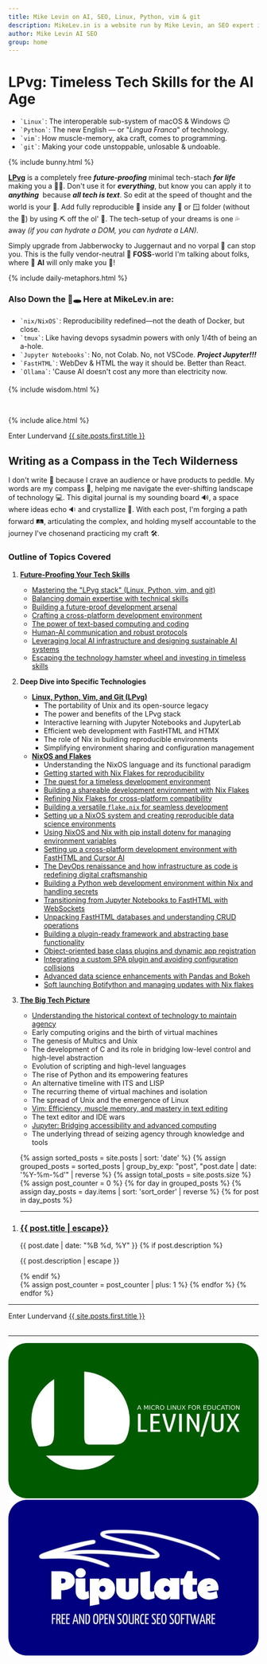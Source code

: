 ```yaml
---
title: Mike Levin on AI, SEO, Linux, Python, vim & git
description: MikeLev.in is a website run by Mike Levin, an SEO expert in NYC. He focuses on using local-first, open-source tools and technologies like Linux, Python, vim, and git. He's a proponent of the Unix philosophy and minimalist coding practices, and is currently developing a workflow management system called Pipulate.
author: Mike Levin AI SEO
group: home
---
```


<script type="application/ld+json">
{
  "@context": "https://schema.org",
  "@type": "WebPage",
  "name": "Mike Levin on AI, SEO, Linux, Python, vim & git",
  "description": "Future-proof your skills and escape the tech hamster wheel with Linux, Python, vim & git (LPvg) including NixOS, Jupyter, FastHTML and an AI stack to resist obsolescence.",
  "author": {
    "@type": "Person",
    "name": "Mike Levin"
  },
  "mainEntity": {
    "@type": "Blog",
    "blogPost": [
    // ... individual posts can be referenced here
    ]
  }
}
</script>

# LPvg: Timeless Tech Skills for the AI Age

<div class="lpvg-container">
  <div class="lpvg-list">
    <ul>
      <li><code class="language-plaintext highlighter-rouge">`Linux`</code>: The interoperable sub-system of macOS & Windows 😉</li>
      <li><code class="language-plaintext highlighter-rouge">`Python`</code>: The new English &#151; or "<i>Lingua Franca</i>" of technology.</li>
      <li><code class="language-plaintext highlighter-rouge">`vim`</code>: How muscle-memory, aka craft, comes to programming.</li>
      <li><code class="language-plaintext highlighter-rouge">`git`</code>: Making your code unstoppable, unlosable & undoable.</li>
    </ul>
  </div>
  {% include bunny.html %}
</div>

**[LPvg](/LPvg/)** is a completely free ***future-proofing*** minimal tech-stach ***for life*** making you a 🦸‍♂️. Don't use it for ***everything***, but know you can apply it to ***anything*** &#151; because ***all tech is text***. So edit at the speed of thought and the world is your 🦪. Add fully reproducible 🐧 inside any 🍎 or 🪟 folder (without the 🐳) by using ⛏️ off the ol' 💎. The tech-setup of your dreams is one 💦 away *(if you can hydrate a DOM, you can hydrate a LAN).*

Simply upgrade from Jabberwocky to Juggernaut and no vorpal 🤺 can stop you. This is the fully vendor-neutral 🦬 **FOSS**-world I'm talking about folks, where 🤖 **AI** will only make you 💪!

{% include daily-metaphors.html %}

### Also Down the 🐇🕳️ Here at MikeLev.in are:

<div style="margin-top: 2vw; margin-bottom: 2vw;">
  <ul>
    <li><code class="language-plaintext highlighter-rouge">`nix/NixOS`</code>: Reproducibility redefined&#151;not the death of Docker, but close.</li>
    <li><code class="language-plaintext highlighter-rouge">`tmux`</code>: Like having devops sysadmin powers with only 1/4th of being an a-hole.</li>
    <li><code class="language-plaintext highlighter-rouge">`Jupyter Notebooks`</code>: No, not Colab. No, not VSCode. <b><i>Project Jupyter!!!</i></b></li>
    <li><code class="language-plaintext highlighter-rouge">`FastHTML`</code>: WebDev & HTML the way it should be. Better than React.</li>
    <li><code class="language-plaintext highlighter-rouge">`Ollama`</code>: 'Cause AI doesn't cost any more than electricity now.</li>
  </ul>
</div>

{% include wisdom.html %}

<br />

{% include alice.html %}

<div class="next-post">
  <div class="previous-post placeholder"></div>
  <div class="next-post">
    <span class="nav-label">Enter Lundervand</span>
    <a href="{{ site.posts.first.url | relative_url }}">
      <span>{{ site.posts.first.title }}</span>
    </a>
  </div>
</div>

## Writing as a Compass in the Tech Wilderness

I don't write 📝 because I crave an audience or have products to peddle. My
words are my compass 🧭, helping me navigate the ever-shifting landscape of
technology 💻. This digital journal is my sounding board 🔊, a space where ideas
echo 🔉 and crystallize 💎. With each post, I'm forging a path forward 🛤️,
articulating the complex, and holding myself accountable to the journey I've
chosen&#151;and practicing my craft 🛠.

### Outline of Topics Covered

1.  **[Future-Proofing Your Tech Skills](/future-proof-tech-skills)**
    - [Mastering the "LPvg stack" (Linux, Python, vim, and git)](/LPvg/)
    - [Balancing domain expertise with technical skills](/mac-nix-flake/)
    - [Building a future-proof development arsenal](/theres-no-home-like-nix/)
    - [Crafting a cross-platform development environment](/nix-fasthtml-flake/)
    - [The power of text-based computing and coding](/llm-speedbumps/)
    - [Human-AI communication and robust protocols](/local-ai-awareness-training/)
    - [Leveraging local AI infrastructure and designing sustainable AI systems](/local-ai-in-the-dev-loop/)
    - [Escaping the technology hamster wheel and investing in timeless skills](/from-jupyter-notebooks-to-markdown/)

2.  **Deep Dive into Specific Technologies**
    - **[Linux, Python, Vim, and Git (LPvg)](/LPvg/)**
        - The portability of Unix and its open-source legacy
        - The power and benefits of the LPvg stack
        - Interactive learning with Jupyter Notebooks and JupyterLab
        - Efficient web development with FastHTML and HTMX
        - The role of Nix in building reproducible environments
        - Simplifying environment sharing and configuration management
    - **[NixOS and Flakes](/nixos-language/)**
        - Understanding the NixOS language and its functional paradigm
        - [Getting started with Nix Flakes for reproducibility](/nix-flakes/)
        - [The quest for a timeless development environment](/jupyter-nix-flake/)
        - [Building a shareable development environment with Nix Flakes](/ai-code-assist-acceleration-scope/)
        - [Refining Nix Flakes for cross-platform compatibility](/nix-fasthtml-flake/)
        - [Building a versatile `flake.nix` for seamless development](/jupyter-ai-nix-flake/)
        - [Setting up a NixOS system and creating reproducible data science environments](/nix-system/)
        - [Using NixOS and Nix with pip install dotenv for managing environment variables](/nix-pip-install/)
        - [Setting up a cross-platform development environment with FastHTML and Cursor AI](/fasthtml-cursor-ai-nix/)
        - [The DevOps renaissance and how infrastructure as code is redefining digital craftsmanship](/infrastructure-as-code-devops-renaissance/)
        - [Building a Python web development environment within Nix and handling secrets](/theres-no-home-like-nix/)
        - [Transitioning from Jupyter Notebooks to FastHTML with WebSockets](/jupyter-notebooks-fasthtml/)
        - [Unpacking FastHTML databases and understanding CRUD operations](/unpacking-fasthtml-databases/)
        - [Building a plugin-ready framework and abstracting base functionality](/building-plugin-ready-framework/)
        - [Object-oriented base class plugins and dynamic app registration](/object-oriented-baseclass-plugins/)
        - [Integrating a custom SPA plugin and avoiding configuration collisions](/test-spa-endpoints/)
        - [Advanced data science enhancements with Pandas and Bokeh](/fasthtml-sortablejs-todo/)
        - [Soft launching Botifython and managing updates with Nix flakes](/soft-launching-botifython/)

3.  **[The Big Tech Picture](/big-tech-picture/)**
    - [Understanding the historical context of technology to maintain agency](/big-tech-picture/)
    - Early computing origins and the birth of virtual machines
    - The genesis of Multics and Unix
    - The development of C and its role in bridging low-level control and high-level abstraction
    - Evolution of scripting and high-level languages
    - The rise of Python and its empowering features
    - An alternative timeline with ITS and LISP
    - The recurring theme of virtual machines and isolation
    - The spread of Unix and the emergence of Linux
    - [Vim: Efficiency, muscle memory, and mastery in text editing](/mac-nvim-same-as-nixos-nvim/)
    - The text editor and IDE wars
    - [Jupyter: Bridging accessibility and advanced computing](/from-jupyter-notebooks-to-markdown/)
    - The underlying thread of seizing agency through knowledge and tools

<ol reversed>
  {% assign sorted_posts = site.posts | sort: 'date' %}
  {% assign grouped_posts = sorted_posts | group_by_exp: "post", "post.date | date: '%Y-%m-%d'" | reverse %}
  {% assign total_posts = site.posts.size %}
  {% assign post_counter = 0 %}
  {% for day in grouped_posts %}
    {% assign day_posts = day.items | sort: 'sort_order' | reverse %}
    {% for post in day_posts %}
      <li value="{{ total_posts | minus: post_counter }}"><hr />
        <h3><a href="{{ post.url }}" class="arrow-link">{{ post.title | escape}}</a></h3>
        <span class="post-date">{{ post.date | date: "%B %d, %Y" }}</span>
        {% if post.description %}
          <p>{{ post.description | escape }}</p>
        {% endif %}
        <script type="application/ld+json">
        {
          "@context": "https://schema.org",
          "@type": "BlogPosting",
          "headline": "{{ post.title }}",
          "datePublished": "{{ post.date | date_to_xmlschema }}",
          "url": "{{ post.url | absolute_url }}"
        }
        </script>
      </li>
      {% assign post_counter = post_counter | plus: 1 %}
    {% endfor %}
  {% endfor %}
</ol>

---

<div class="next-post">
  <div class="previous-post placeholder"></div>
  <div class="next-post">
    <span class="nav-label">Enter Lundervand</span>
    <a href="{{ site.posts.first.url | relative_url }}">
      <span>{{ site.posts.first.title }}</span>
    </a>
  </div>
</div>

<br />

---

<div class="logo-container">
    <div class="logo-item">
        <a href="/levinux/">
            <img src="/assets/logo/Levinux.PNG" alt="Levinux Logo - Linux-based educational operating system for beginners" />
        </a>
    </div>
    <div class="logo-item">
        <a href="/pipulate/">
            <img src="/assets/logo/Pipulate.PNG" alt="Pipulate Logo - Open source SEO software for data-driven marketing" />
        </a>
    </div>
</div>

